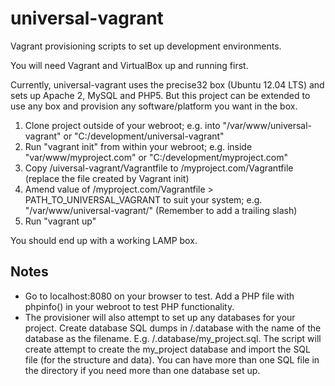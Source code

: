 universal-vagrant
=================

Vagrant provisioning scripts to set up development environments.

You will need Vagrant and VirtualBox up and running first.

Currently, universal-vagrant uses the precise32 box (Ubuntu 12.04 LTS) and sets up Apache 2, MySQL and PHP5. But this project can be extended to use any box and provision any software/platform you want in the box.

1. Clone project outside of your webroot; e.g. into "/var/www/universal-vagrant" or "C:/development/universal-vagrant"
2. Run "vagrant init" from within your webroot; e.g. inside "var/www/myproject.com" or "C:/development/myproject.com"
3. Copy /uiversal-vagrant/Vagrantfile to /myproject.com/Vagrantfile (replace the file created by Vagrant init)
4. Amend value of /myproject.com/Vagrantfile > PATH_TO_UNIVERSAL_VAGRANT to suit your system; e.g. "/var/www/universal-vagrant/" (Remember to add a trailing slash)
5. Run "vagrant up"

You should end up with a working LAMP box.

Notes
-----

* Go to localhost:8080 on your browser to test. Add a PHP file with phpinfo() in your webroot to test PHP functionality.
* The provisioner will also attempt to set up any databases for your project. Create database SQL dumps in /.database with the name of the database as the filename. E.g. /.database/my_project.sql. The script will create attempt to create the my_project database and import the SQL file (for the structure and data). You can have more than one SQL file in the directory if you need more than one database set up.